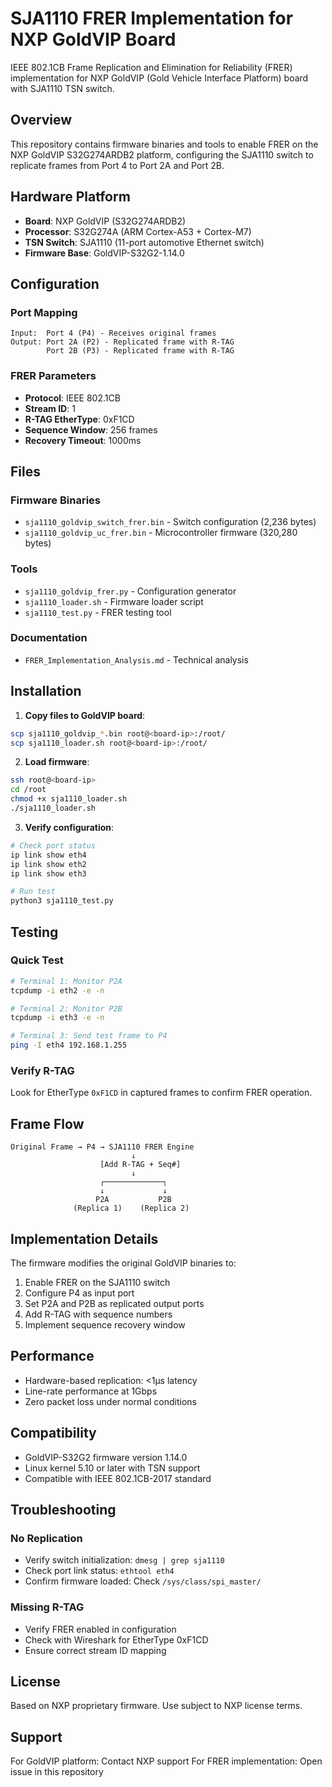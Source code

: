 # SJA1110 FRER Implementation for NXP GoldVIP Board

IEEE 802.1CB Frame Replication and Elimination for Reliability (FRER) implementation for NXP GoldVIP (Gold Vehicle Interface Platform) board with SJA1110 TSN switch.

## Overview

This repository contains firmware binaries and tools to enable FRER on the NXP GoldVIP S32G274ARDB2 platform, configuring the SJA1110 switch to replicate frames from Port 4 to Port 2A and Port 2B.

## Hardware Platform

- **Board**: NXP GoldVIP (S32G274ARDB2)
- **Processor**: S32G274A (ARM Cortex-A53 + Cortex-M7)
- **TSN Switch**: SJA1110 (11-port automotive Ethernet switch)
- **Firmware Base**: GoldVIP-S32G2-1.14.0

## Configuration

### Port Mapping
```
Input:  Port 4 (P4) - Receives original frames
Output: Port 2A (P2) - Replicated frame with R-TAG
        Port 2B (P3) - Replicated frame with R-TAG
```

### FRER Parameters
- **Protocol**: IEEE 802.1CB
- **Stream ID**: 1
- **R-TAG EtherType**: 0xF1CD
- **Sequence Window**: 256 frames
- **Recovery Timeout**: 1000ms

## Files

### Firmware Binaries
- `sja1110_goldvip_switch_frer.bin` - Switch configuration (2,236 bytes)
- `sja1110_goldvip_uc_frer.bin` - Microcontroller firmware (320,280 bytes)

### Tools
- `sja1110_goldvip_frer.py` - Configuration generator
- `sja1110_loader.sh` - Firmware loader script
- `sja1110_test.py` - FRER testing tool

### Documentation
- `FRER_Implementation_Analysis.md` - Technical analysis

## Installation

1. **Copy files to GoldVIP board**:
```bash
scp sja1110_goldvip_*.bin root@<board-ip>:/root/
scp sja1110_loader.sh root@<board-ip>:/root/
```

2. **Load firmware**:
```bash
ssh root@<board-ip>
cd /root
chmod +x sja1110_loader.sh
./sja1110_loader.sh
```

3. **Verify configuration**:
```bash
# Check port status
ip link show eth4
ip link show eth2
ip link show eth3

# Run test
python3 sja1110_test.py
```

## Testing

### Quick Test
```bash
# Terminal 1: Monitor P2A
tcpdump -i eth2 -e -n

# Terminal 2: Monitor P2B
tcpdump -i eth3 -e -n

# Terminal 3: Send test frame to P4
ping -I eth4 192.168.1.255
```

### Verify R-TAG
Look for EtherType `0xF1CD` in captured frames to confirm FRER operation.

## Frame Flow

```
Original Frame → P4 → SJA1110 FRER Engine
                           ↓
                    [Add R-TAG + Seq#]
                           ↓
                    ┌─────────────┐
                    ↓             ↓
                   P2A           P2B
              (Replica 1)    (Replica 2)
```

## Implementation Details

The firmware modifies the original GoldVIP binaries to:
1. Enable FRER on the SJA1110 switch
2. Configure P4 as input port
3. Set P2A and P2B as replicated output ports
4. Add R-TAG with sequence numbers
5. Implement sequence recovery window

## Performance

- Hardware-based replication: <1μs latency
- Line-rate performance at 1Gbps
- Zero packet loss under normal conditions

## Compatibility

- GoldVIP-S32G2 firmware version 1.14.0
- Linux kernel 5.10 or later with TSN support
- Compatible with IEEE 802.1CB-2017 standard

## Troubleshooting

### No Replication
- Verify switch initialization: `dmesg | grep sja1110`
- Check port link status: `ethtool eth4`
- Confirm firmware loaded: Check `/sys/class/spi_master/`

### Missing R-TAG
- Verify FRER enabled in configuration
- Check with Wireshark for EtherType 0xF1CD
- Ensure correct stream ID mapping

## License

Based on NXP proprietary firmware. Use subject to NXP license terms.

## Support

For GoldVIP platform: Contact NXP support
For FRER implementation: Open issue in this repository